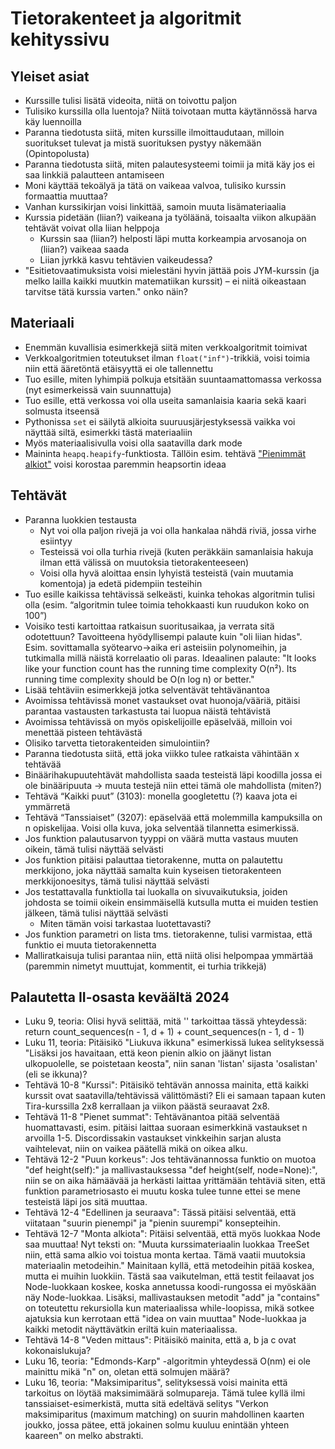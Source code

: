 # Tietorakenteet ja algoritmit kehityssivu

## Yleiset asiat

* Kurssille tulisi lisätä videoita, niitä on toivottu paljon
* Tulisiko kurssilla olla luentoja? Niitä toivotaan mutta käytännössä harva käy luennoilla
* Paranna tiedotusta siitä, miten kurssille ilmoittaudutaan, milloin suoritukset tulevat ja mistä suorituksen pystyy näkemään (Opintopolusta)
* Paranna tiedotusta siitä, miten palautesysteemi toimii ja mitä käy jos ei saa linkkiä palautteen antamiseen
* Moni käyttää tekoälyä ja tätä on vaikeaa valvoa, tulisiko kurssin formaattia muuttaa?
* Vanhan kurssikirjan voisi linkittää, samoin muuta lisämateriaalia
* Kurssia pidetään (liian?) vaikeana ja työläänä, toisaalta viikon alkupään tehtävät voivat olla liian helppoja
  - Kurssin saa (liian?) helposti läpi mutta korkeampia arvosanoja on (liian?) vaikeaa saada
  - Liian jyrkkä kasvu tehtävien vaikeudessa?
* "Esitietovaatimuksista voisi mielestäni hyvin jättää pois JYM-kurssin (ja melko lailla kaikki muutkin matematiikan kurssit) – ei niitä oikeastaan tarvitse tätä kurssia varten." onko näin?

## Materiaali

* Enemmän kuvallisia esimerkkejä siitä miten verkkoalgoritmit toimivat
* Verkkoalgoritmien toteutukset ilman `float("inf")`-trikkiä, voisi toimia niin että ääretöntä etäisyyttä ei ole tallennettu
* Tuo esille, miten lyhimpiä polkuja etsitään suuntaamattomassa verkossa (nyt esimerkeissä vain suunnattuja)
* Tuo esille, että verkossa voi olla useita samanlaisia kaaria sekä kaari solmusta itseensä
* Pythonissa `set` ei säilytä alkioita suuruusjärjestyksessä vaikka voi näyttää siltä, esimerkki tästä materiaaliin
* Myös materiaalisivulla voisi olla saatavilla dark mode
* Maininta `heapq.heapify`-funktiosta. Tällöin esim. tehtävä ["Pienimmät alkiot"](https://cses.fi/tira24k/task/2539) voisi korostaa paremmin heapsortin ideaa

## Tehtävät

* Paranna luokkien testausta
  - Nyt voi olla paljon rivejä ja voi olla hankalaa nähdä riviä, jossa virhe esiintyy
  - Testeissä voi olla turhia rivejä (kuten peräkkäin samanlaisia hakuja ilman että välissä on muutoksia tietorakenteeseen)
  - Voisi olla hyvä aloittaa ensin lyhyistä testeistä (vain muutamia komentoja) ja edetä pidempiin testeihin
* Tuo esille kaikissa tehtävissä selkeästi, kuinka tehokas algoritmin tulisi olla (esim. “algoritmin tulee toimia tehokkaasti kun ruudukon koko on 100”)
* Voisiko testi kartoittaa ratkaisun suoritusaikaa, ja verrata sitä odotettuun? Tavoitteena hyödyllisempi palaute kuin "oli liian hidas". Esim. sovittamalla syötearvo→aika eri asteisiin polynomeihin, ja tutkimalla millä näistä korrelaatio oli paras. Ideaalinen palaute: "It looks like your function count has the running time complexity O(n²). Its running time complexity should be O(n log n) or better."
* Lisää tehtäviin esimerkkejä jotka selventävät tehtävänantoa
* Avoimissa tehtävissä monet vastaukset ovat huonoja/vääriä, pitäisi parantaa vastausten tarkastusta tai luopua näistä tehtävistä
* Avoimissa tehtävissä on myös opiskelijoille epäselvää, milloin voi menettää pisteen tehtävästä
* Olisiko tarvetta tietorakenteiden simulointiin?
* Paranna tiedotusta siitä, että joka viikko tulee ratkaista vähintään x tehtävää
* Binäärihakupuutehtävät mahdollista saada testeistä läpi koodilla jossa ei ole binääripuuta -> muuta testejä niin ettei tämä ole mahdollista (miten?)
* Tehtävä “Kaikki puut” (3103): monella googletettu (?) kaava jota ei ymmärretä
* Tehtävä “Tanssiaiset” (3207): epäselvää että molemmilla kampuksilla on n opiskelijaa. Voisi olla kuva, joka selventää tilannetta esimerkissä.
* Jos funktion palautusarvon tyyppi on väärä mutta vastaus muuten oikein, tämä tulisi näyttää selvästi
* Jos funktion pitäisi palauttaa tietorakenne, mutta on palautettu merkkijono, joka näyttää samalta kuin kyseisen tietorakenteen merkkijonoesitys, tämä tulisi näyttää selvästi
* Jos testattavalla funktiolla tai luokalla on sivuvaikutuksia, joiden johdosta se toimii oikein ensimmäisellä kutsulla mutta ei muiden testien jälkeen, tämä tulisi näyttää selvästi
  - Miten tämän voisi tarkastaa luotettavasti?
* Jos funktion parametri on lista tms. tietorakenne, tulisi varmistaa, että funktio ei muuta tietorakennetta
* Malliratkaisuja tulisi parantaa niin, että niitä olisi helpompaa ymmärtää (paremmin nimetyt muuttujat, kommentit, ei turhia trikkejä)

## Palautetta II-osasta keväältä 2024

* Luku 9, teoria: Olisi hyvä selittää, mitä '' tarkoittaa tässä yhteydessä: return count_sequences(n - 1, d + 1) +
count_sequences(n - 1, d - 1)
* Luku 11, teoria: Pitäisikö "Liukuva ikkuna" esimerkissä lukea selityksessä "Lisäksi jos havaitaan, että keon pienin alkio on jäänyt listan ulkopuolelle, se poistetaan keosta", niin sanan 'listan' sijasta 'osalistan' (eli se ikkuna)?
* Tehtävä 10-8 "Kurssi": Pitäisikö tehtävän annossa mainita, että kaikki kurssit ovat saatavilla/tehtävissä välittömästi? Eli ei samaan tapaan kuten Tira-kurssilla 2x8 kerrallaan ja viikon päästä seuraavat 2x8.
* Tehtävä 11-8 "Pienet summat": Tehtävänantoa pitää selventää huomattavasti, esim. pitäisi laittaa suoraan esimerkkinä vastaukset n arvoilla 1-5. Discordissakin vastaukset vinkkeihin sarjan alusta vaihtelevat, niin on vaikea päätellä mikä on oikea alku.
* Tehtävä 12-2 "Puun korkeus": Jos tehtävänannossa funktio on muotoa "def height(self):" ja mallivastauksessa "def height(self, node=None):", niin se on aika hämäävää ja herkästi laittaa yrittämään tehtäviä siten, että funktion parametriosasto ei muutu koska tulee tunne ettei se mene testeistä läpi jos sitä muuttaa.
* Tehtävä 12-4 "Edellinen ja seuraava": Tässä pitäisi selventää, että viitataan "suurin pienempi" ja "pienin suurempi" konsepteihin.
* Tehtävä 12-7 "Monta alkiota": Pitäisi selventää, että myös luokkaa Node saa muuttaa! Nyt teksti on: "Muuta kurssimateriaalin luokkaa TreeSet niin, että sama alkio voi toistua monta kertaa. Tämä vaatii muutoksia materiaalin metodeihin." Mainitaan kyllä, että metodeihin pitää koskea, mutta ei muihin luokkiin. Tästä saa vaikutelman, että testit feilaavat jos Node-luokkaan koskee, koska annetussa koodi-rungossa ei myöskään näy Node-luokkaa. Lisäksi, mallivastauksen metodit "add" ja "contains" on toteutettu rekursiolla kun materiaalissa while-loopissa, mikä sotkee ajatuksia kun kerrotaan että "idea on vain muuttaa" Node-luokkaa ja kaikki metodit näyttävätkin eriltä kuin materiaalissa.
* Tehtävä 14-8 "Veden mittaus": Pitäisikö mainita, että a, b ja c ovat kokonaislukuja?
* Luku 16, teoria: "Edmonds-Karp" -algoritmin yhteydessä O(nm) ei ole mainittu mikä "n" on, oletan että solmujen määrä?
* Luku 16, teoria: "Maksimiparitus", selityksessä voisi mainita että tarkoitus on löytää maksimimäärä solmupareja. Tämä tulee kyllä ilmi tanssiaiset-esimerkistä, mutta sitä edeltävä selitys "Verkon maksimiparitus (maximum matching) on suurin mahdollinen kaarten joukko, jossa pätee, että jokainen solmu kuuluu enintään yhteen kaareen" on melko abstrakti.
#
